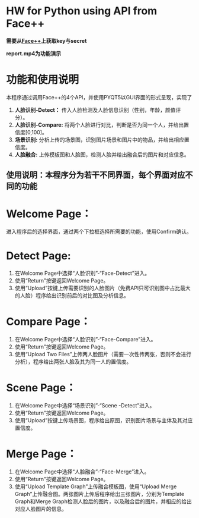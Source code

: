 # HW for Python using API from Face++
**需要从[Face++](https://console.faceplusplus.com.cn/documents/)上获取key与secret**

**report.mp4为功能演示**
# 功能和使用说明 
本程序通过调用Face++的4个API，并使用PYQT5以GUI界面的形式呈现，实现了
1. **人脸识别-Detect：**
  传入人脸检测及人脸信息识别（性别，年龄，颜值评分）。
2. **人脸识别-Compare:**
  将两个人脸进行对比，判断是否为同一个人，并给出置信度[0,100]。
3. **场景识别:**
  分析上传的场景图，识别图片场景和图片中的物品，并给出相应置信度。
4. **人脸融合:**
  上传模板图和人脸图，检测人脸并给出融合后的图片和对应信息。

## 使用说明：本程序分为若干不同界面，每个界面对应不同的功能
# Welcome Page：
进入程序后的选择界面，通过两个下拉框选择所需要的功能，使用Confirm确认。

# Detect Page: 
1. 在Welcome Page中选择“人脸识别”-“Face-Detect”进入。
2. 使用“Return”按键返回Welcome Page。
3. 使用“Upload”按键上传需要识别的人脸图片（免费API只可识别图中占比最大的人脸）程序给出识别前后的对比图及分析信息。

# Compare Page：
1. 在Welcome Page中选择“人脸识别”-“Face-Compare”进入。
2. 使用“Return”按键返回Welcome Page。
3. 使用“Upload Two Files”上传两人脸图片（需要一次性传两张，否则不会进行分析），程序给出两张人脸及其为同一人的置信度。

# Scene Page：
1. 在Welcome Page中选择“场景识别”-“Scene -Detect”进入。
2. 使用“Return”按键返回Welcome Page。
3. 使用“Upload”按键上传场景图，程序给出原图，识别图片场景与主体及其对应置信度。

# Merge Page：
1. 在Welcome Page中选择“人脸融合”-“Face-Merge”进入。
2. 使用“Return”按键返回Welcome Page。
3. 使用“Upload Template Graph”上传融合模板图，使用“Upload Merge Graph”上传融合图。两张图片上传后程序给出三张图片，分别为Template Graph和Merge Graph检测人脸后的图片，以及融合后的图片，并相应的给出对应人脸图片的信息。

